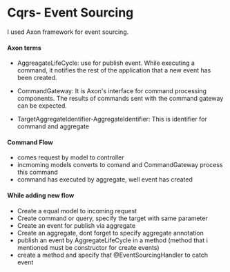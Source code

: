 # Cqrs- Event Sourcing

I used Axon framework for event sourcing.

#### Axon terms

* AggreagateLifeCycle: use for publish event.
  While executing a command, it notifies the rest of the application
that a new event has been created.

* CommandGateway: It is Axon's interface for command processing components. 
The results of commands sent with the command gateway can be expected. 

* TargetAggregateIdentifier-AggregateIdentifier: This is identifier for 
command and aggregate

#### Command Flow

- comes request by model to controller
- incmoming models converts to comand and CommandGateway process this command
- command has executed by aggregate, well event has created

#### While adding new flow

- Create a equal model to incoming request
- Create command or query, specify the target with same parameter
- Create an event for publish via aggregate
- Create an aggregate, dont forget to specify aggregate annotation
- publish an event by AggregateLifeCycle in a method 
(method that i mentioned must be constructor for create events)
- create a method and specify that @EventSourcingHandler to catch event
